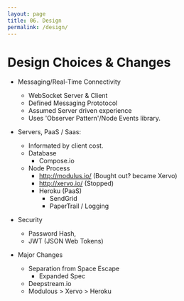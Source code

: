 ```yaml
---
layout: page
title: 06. Design
permalink: /design/
---
```

# Design Choices & Changes
* Messaging/Real-Time Connectivity
    * WebSocket Server & Client
    * Defined Messaging Prototocol
    * Assumed Server driven experience
    * Uses 'Observer Pattern'/Node Events library.

* Servers, PaaS / Saas:
    * Informated by client cost.
    * Database
        * Compose.io
    * Node Process
        * http://modulus.io/ (Bought out? became Xervo)
        * http://xervo.io/ (Stopped)
        * Heroku (PaaS)
            * SendGrid
            * PaperTrail / Logging

* Security
    * Password Hash,
    * JWT (JSON Web Tokens)

* Major Changes
    * Separation from Space Escape
        * Expanded Spec
    * Deepstream.io
    * Modulous > Xervo > Heroku